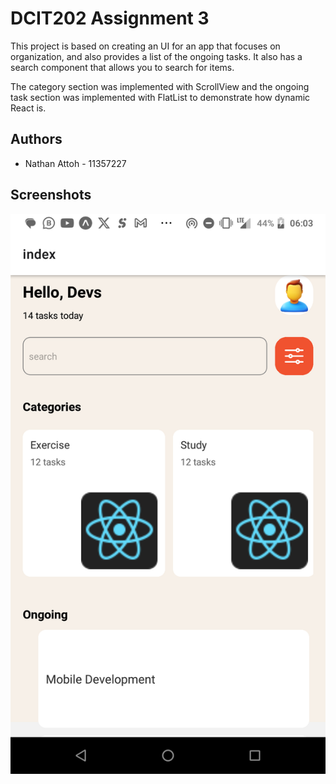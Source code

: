 
# DCIT202 Assignment 3

This project is based on creating an UI for an app that focuses on organization, and also provides a list of the ongoing tasks. It also has a search component that allows you to search for items.

The category section was implemented with ScrollView and the ongoing task section was implemented with FlatList to demonstrate how dynamic React is. 

## Authors

- Nathan Attoh - 11357227


## Screenshots

![App Screenshot](./shot1.png)

